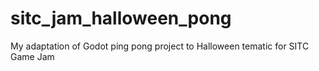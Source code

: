 # sitc_jam_halloween_pong
My adaptation of Godot ping pong project to Halloween tematic for SITC Game Jam
